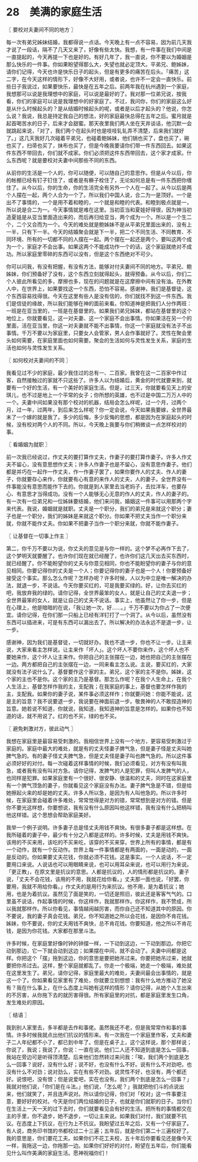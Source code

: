 # 28　美满的家庭生活



〖 要校对夫妻间不同的地方 〗

每一次有弟兄姊妹结婚，我都得说一点话。今天晚上有一点不容易，因为前几天我才说了一段话，隔不了几天又来了，好像有些太快。我想，有一件事在我们中间是一直提起的，今天再提一下也是好的。有好几年了，我一直说，你不要以为婚姻是那么快乐的一件事。你如果盼望得那么大，失望也就必定顶大。平弟兄、鲍姊妹，请你们记得，今天也许是快乐日子的起头，但是有更多的痛苦在后头。「痛苦」这二字，在今天这样的情形下，好像不大好用，或者说，也许不一定会一直快乐。前些日子我说过，如果要快乐，最快是在五年之后。前两年我在杭州遇到一个家庭，我想那可以说是我理想中的家庭，可以说是最好的了。我对那一位弟兄说，按我看，你们的家庭可以说是我理想中的好家庭了。不过，我问你，你们的家庭这么好是从什么时候起头的？是从结婚时候起头的呢，或者是以后才起头的？他说，你怎么说？我说，我总是持定我自己的想法，好的家庭最快总得在五年之后。蜜月就是起首喝苦水的日子，后来才会甜蜜。那天夜里我们两人坐在天井谈话，他沉默一会就跳起来说，「对了，我们两个在起头时也是吱吱轧轧弄不清楚，后来我们就好了。」这几天我好几次碰着平弟兄，也碰着鲍姊妹，他们锅也买了，盘也买了，碗也买了，扫帚也买了，抹布也买了，但是今晚我要请你们带一件东西回去。如果这件东西不带回去，你们就不成家。你们必须把这件东西带回去，这个家才成家。什么东西呢？就是要校对夫妻中间那些不同的东西。

从前你的生活是一个人的，你可以随便，可以随自己的意思作。但是从今以后，你的帐棚已经有钉子钉住了，或者是有橛子栓住了，无论如何总是有一件东西把你缠住了。从今以后，你的生命，你的生活完全有另外一个人在一起了。从今以后是两个人摆在一起，两个人合为一个了。所以我们中国人说，合二为一是顶好。一个是出不了事情的，一个是用不着和睦的，一个就是和睦的代表。和睦到极点就是一，所以说是合二为一。今天事情就是难在这里。当初亚当和夏娃好得很，因为神当初造夏娃是从亚当里面造出来的，而后再归给亚当，两个成为一个。所以是一个生二个，二个又合而为一个。今天的难处就是鲍姊妹不是从平弟兄里面出来的，没有上一半，只有下一半。今天的结婚聚会就是下一半，把二个不同生活、不同教育、不同环境、所有的一切都不同的人摆在一起。两个摆在一起还是两个，要叫这两个成为一个，家庭才不会出事。如果这两个不能成功作一个的话，这个家庭就绝对不成功。所以家庭里零碎的东西可以没有，但是这个东西绝对不可少。

你可以问我，有没有把握，有没有方法，能够对付夫妻间不同的地方。平弟兄、鲍姊妹，你们预备好了没有，这个东西立刻就得起头，就得预备。从今以后，你们二个人彼此所看见的多，摩擦也多，现在的问题就是在这摩擦中间有没有油。在外教人中，在世界上，如果要找这一个东西，恐怕不容易。感谢神，我们是基督徒，这个东西容易找得很。今天在这里有些人是没有信的，你们就找不到这一件东西。我们是信徒的缘故，所以我们能够在神的面前来看。你知道神是把我们人分作两班：一班是在亚当里的，一班是在基督里的。如果我们弟兄姊妹，都站在基督里的这个地位上，你就要看见，这一对夫妻、这一个家庭不会出事情。你如果活在另一个的里面，活在亚当里，你这一对夫妻就不能不出事情，你这一个家庭就没有法子不出事情。千万不要以为家庭里，只要女人会管家，男人会作事就好了。灵性在聚会里头如何需要，在家庭里面也如何需要。聚会的生活如何与灵性发生关系，家庭的生活也如何与灵性发生关系。



〖 如何校对夫妻间的不同 〗

我看见过不少的家庭，最少我住过的总有一、二百家。我曾在这一二百家中作过客，自然接触过的家就不只这些了。许多人以为结婚后，黄金的时代就要来到，就要有一个好的生活，有一个美好的家庭生活。但是，过三天，你就要看见天上的安琪儿，也不过是地上一个平常的女子；你所想的英雄，也不过是中国二万万人中的一个。夫妻中间如果没有那个校对的机器，结局会怎么样呢，过一个月，过两个月，过一年，过两年，到后来怎么样呢？你一定会说，今天如果我要嫁，全世界最末了一个嫁的就是我了。多少的后悔，多少反悔的思想，都是因为在家庭起头的时候，没有校对两个人的不同。所以，今天晚上我要与你们稍微谈一点怎样校对的事。



〖 看婚姻为就职 〗

前一次我已经说过，作丈夫的要打算作丈夫，作妻子的要打算作妻子。许多人作丈夫不留心，没有意思想作丈夫；许多人作妻子也是不留心，没有意思作妻子。他们都是并巧在一起作一作丈夫，作一作妻子罢了，如果你要作人的丈夫、作人的妻子，你就要存心来作，你就要有心有意的来作人的丈夫，人的妻子。全世界没有一件事能没有意思而能作下去的。你就是到人家里去当老妈子，去拉洋车，也要存心、有意思才当得成功。没有一个人能够无心无意的作人的丈夫，作人的妻子的。有一次有一位弟兄和一位姊妹要结婚，他们来问我，婚姻这一件事可以用那两个字来代表。我说，婚姻就是就职。丈夫是一个职分，我们的弟兄是来就这个职分；妻子也是一个职分，我们的姊妹是来就这个职分。你如果不把丈夫当作一个职分来就，你就不能作丈夫。你如果不把妻子当作一个职分来就，你就不能作妻子。



〖 让基督在一切事上作主 〗

第二，你千万不要以为说，你丈夫的意见是与你一样的。这个梦不必再作下去了，这个梦明天就要醒了。也许你们现在就已经醒了，也许你们这几天出去买东西时，就已经醒了。你不能盼望你的丈夫与你意见相同，你也不能盼望你的妻子与你的意见相同。你要记得你的丈夫是一个人；你要记得你的妻子也是一个人！你要预备好接受这个事实。那么怎么作呢？怎样办呢？许多时候，人以为中立是唯一解决的办法，就退一步，不说话。今天你要买红的，可是我要买绿的。好，让你去买红的吧，我放弃我的绿的。请你记得，全世界最笨的女人，就是让自己的丈夫退一步；全世界最笨的女人，就是让自己的丈夫不说话。事实上，他虽然让了你一步，但是在心理上，他是暗暗的在说，「我让她一次，好……。」千万不要以为你占了一次便宜。请你记得，在你们那一只船上已经有洋钉打了一个洞了。从今以后，虽然没有东西可以插进来，可是有东西可以漏出去了。所以解决的办法永远不是退一步，让一步。

感谢神，因为我们是基督徒，一切就好办。我也不退一步，你也不让一步。让主来说，大家来看主怎样说。让主来作「坏人」。这个坏人不要你来作，这个坏人也不要她来作，这个坏人让主来作。你把自己的主张摆在一边，她也把自己的主张摆在一边。两方都把自己的主张摆在一边，一同来看主怎么说。主说，要买红的，大家就没有法子说什么了。基督要作这个家的主。弟兄，这个家的主不是你。姊妹，这个家的主也不是你。这个家的主乃是基督。那怎么作呢？在我个人生命上，在我个人生活上，基督怎样作我的主，支配我；在我家庭的事上，基督也要怎样作我的主，支配我。如果你的妻子说，某件事必须这样作；你就要问她：你能不能说，这是主的旨意？我不说要退一步，我说要在神面前退一步。敬畏神的人不敢捏造神的旨意。她若说不知道，你就说，我知道，我知道神的旨意是怎样的。如果你也不知道的话，就不用说了。红的也不买，绿的也不买。



〖 避免剌激对方，彼此动气 〗

我想在家庭里是最容易受刺激的。我相信世界上没有一个地方，更容易受刺激过于家庭的。家庭中最大的难处，就是有的丈夫怪妻子脾气急，但是妻子怪是丈夫叫她脾气急的。有的妻子怪丈夫脾气急，但是丈夫怪是妻子叫也脾气急的。所以这件事必须好好的对付。每一次碰着这样事情的时候，我们必须看见，对方有没有叫我急，或者我有没有叫对方急。请你记得，发脾气的人是犯罪，但叫人发脾气的人，也同样是犯罪。如果家庭里有一个很好、很安静、很温和的丈夫，同时在这家庭里有一个脾气顶急的妻子，你就看见这个家庭没有办法。妻子脾气急是不错，但是给她擦起火来的却是她的丈夫。许多人所以急，是因为有人叫他急的。所以许多时候，在家庭里会碰着许多难处，常常觉得是对方的错，常常想到是对方的错。但是你不要光这样想，你要想说，我有没有什么原因叫他这样错，我有没有什么把柄叫他这样错。这个思想会帮助家庭美好。

我举一个例子说明。许多妻子总是怪丈夫用钱不爽快。有很多妻子都是这样想。在我所碰着的妻子中，最少有十分之八都是这样的。许多时候，丈夫是用钱不爽快。该用的不买来用，该吃的不买来吃，该穿的不买来穿。世界上所有的事情，都是有一个动作，就有一个反动作。世界上每一件事情都是有两面的，一面是动的，一面是反动的。你如果要丈夫花钱，你就必须不花钱。这是事实。一个人说话，不一定要用口来说。人说话也可以用眼睛来说，也可以用耳朵来说，也可以用行为来说。「更正教」，在原文里是抗议的意思。人都是抗议的，人的情形都是抗议的。妻子说，「丈夫不会花钱，该用的不用，我就花给你看。」丈夫那一面也说，「好罢，你要用，我就不用给你看。」作丈夫的是用行为来抗议。他不用，是为着抗议；她用，也是为着抗议。虽然见了面是笑的，一切还是照旧，彼此还是客客气气的。口里虽不说话，作起事情的时候，你这样作，我就那样作。你这样作，我不赞成，所以我就那样作。所以你看见，事情越闹越厉害，而你自己还不知道其中的原因。你不要说，我的妻子真会花钱。弟兄，你不知道她之所以会花钱，是因你不肯花钱。姊妹，你不要说，你的丈夫用钱不爽快，总不肯花钱。你要知道，他之所以不肯花钱，是因为你花钱。大家都在那里斗法。

许多时候，在家庭里好像时钟的钟摆一样，一下动到这边，一下动到那边。你把它动到那边，它一下就会动到这边；如果摆在中间，就不会动了。夫妻中间都是这样。你把这个「摆」拖到这边，你的意思是要把她吊过来。你要把她吊过来，她就要把你吊过去。这样，整个家庭就都乱了。你走一个极端，她走一个极端，难处就在这里发生了。弟兄，请你记得，家庭里最大的难处，夫妻间最会出事情的，就是这一个了。你如果看见家里有了难处，你就要立刻想想：我有什么地方推动了她没有？我在什么事上，在什么态度上叫她有这样的情形？请你记得，从她个人生出来的不厉害，从你拖下去的就厉害得很。所有家庭里的对抗，都是家庭里发生口角，发生难处的原因。



〖 结语 〗

我到别人家里去，多半都是去作和事佬。虽然我还不老，但是我常常作和事的事情。许多时候我就点出他们抗议的情形来。有一次我在一个家庭里作客，丈夫和妻子二人年纪都不小了，都已到中年了。但是在桌子上，这个这样说，那个那样说；你说了，我说；我说了，你说：一直在说。他们二人还不知道到底是怎么一回事，我站在旁边可是听得顶清楚。后来他们忽然转过来问我：「唉，我们两个到底是怎么一回事？说好，没有什么好；说不好，也没有什么不好。说有什么不对劲吧，也没有什么不对劲；说对劲么，实在有些不对劲。说灵性不好，也没有，两个都还好。说恨吧，没有恨；但是说爱吧，实在也没有。我们两个到底是怎么一回事？」我就对他们说，「你们是在斗法。」他们说，「怎么呢？」我就把他们斗的点说出来，他们就笑了，并且连声说对。所以请你记得，你们对「校对」这一件事要注意，要好好的校对。今天是你们两位结婚的日子，也就是你们就职的日子。当你们在生活上一天一天的过下去时，你们就要看见会有好的生活。把所有的事情都交在主的手里，你不退步，她不退步，一切让主来说。如果我们对付，我们就要不抗议。在态度上下抗议，在行为上不抗议。我盼望过五年之后，又有一个仔家庭了。有人说，商务印书馆的书都校过二十三遍；五年后，就是你们第二十三遍校好了。我的意思是，你们要花工夫。如果你们不花工夫校，五十年后你要看见还是像今天一样，我拖这一边，你拖那一边。如果你们好好的对付，盼望在五年后，你们能看见什么叫作美满的家庭生活。愿神祝福你们！

